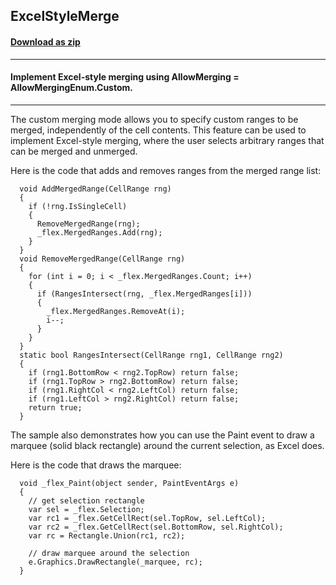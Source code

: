 ## ExcelStyleMerge
#### [Download as zip](https://minhaskamal.github.io/DownGit/#/home?url=https://github.com/GrapeCity/ComponentOne-WinForms-Samples/tree/master/NetFramework\FlexGrid\CS\ExcelStyleMerge\ExcelStyleMerge)
____
#### Implement Excel-style merging using AllowMerging = AllowMergingEnum.Custom.
____
The custom merging mode allows you to specify custom ranges to be merged, independently of the cell contents. This feature can be used to implement Excel-style merging, where the user selects arbitrary ranges that can be merged and unmerged. 

Here is the code that adds and removes ranges from the merged range list: 

```
  void AddMergedRange(CellRange rng)
  {
    if (!rng.IsSingleCell)
    {
      RemoveMergedRange(rng);
      _flex.MergedRanges.Add(rng);
    }
  }
  void RemoveMergedRange(CellRange rng)
  {
    for (int i = 0; i < _flex.MergedRanges.Count; i++)
    {
      if (RangesIntersect(rng, _flex.MergedRanges[i]))
      {
        _flex.MergedRanges.RemoveAt(i);
        i--;
      }
    }
  }
  static bool RangesIntersect(CellRange rng1, CellRange rng2)
  {
    if (rng1.BottomRow < rng2.TopRow) return false;
    if (rng1.TopRow > rng2.BottomRow) return false;
    if (rng1.RightCol < rng2.LeftCol) return false;
    if (rng1.LeftCol > rng2.RightCol) return false;
    return true;
  }
```

The sample also demonstrates how you can use the Paint event to draw a marquee (solid black rectangle) around the current selection, as Excel does. 

Here is the code that draws the marquee: 

```
  void _flex_Paint(object sender, PaintEventArgs e)
  {
    // get selection rectangle
    var sel = _flex.Selection;
    var rc1 = _flex.GetCellRect(sel.TopRow, sel.LeftCol);
    var rc2 = _flex.GetCellRect(sel.BottomRow, sel.RightCol);
    var rc = Rectangle.Union(rc1, rc2);

    // draw marquee around the selection
    e.Graphics.DrawRectangle(_marquee, rc);
  }
```